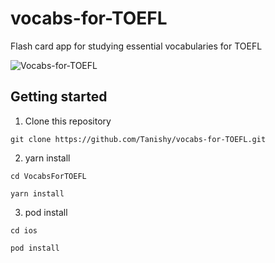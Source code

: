# vocabs-for-TOEFL

Flash card app for studying essential vocabularies for TOEFL

![Vocabs-for-TOEFL](https://user-images.githubusercontent.com/55918593/148672607-e5075884-fadf-4c51-81e7-4d1388657cf2.gif)


## Getting started

1. Clone this repository

```
git clone https://github.com/Tanishy/vocabs-for-TOEFL.git 
```

2. yarn install

```
cd VocabsForTOEFL
```

```
yarn install
```

3. pod install

```
cd ios
```

```
pod install
```
